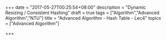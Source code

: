 +++
date = "2017-05-27T00:25:54+08:00"
description = "Dynamic Resizing / Consistent Hashing"
draft = true
tags = ["Algorithm","Advanced Algorithm","NTU"]
title = "Advanced Algorithm - Hash Table - Lec4"
topics = ["Advanced Algorithm"]

+++


